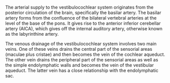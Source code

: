 The arterial supply to the vestibulocochlear system originates from the posterior circulation of the brain, specifically the basilar artery. The basilar artery forms from the confluence of the bilateral vertebral arteries at the level of the base of the pons. It gives rise to the anterior inferior cerebellar artery (AICA), which gives off the internal auditory artery, otherwise known as the labyrinthine artery.

The venous drainage of the vestibulocochlear system involves two main veins. One of these veins drains the central part of the sensorial areas (maculae plus cristae) and then becomes the vein of the cochlear aqueduct. The other vein drains the peripheral part of the sensorial areas as well as the simple endolymphatic walls and becomes the vein of the vestibular aqueduct. The latter vein has a close relationship with the endolymphatic sac.